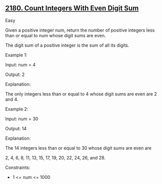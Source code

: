 ## [2180. Count Integers With Even Digit Sum](https://leetcode.com/problems/count-integers-with-even-digit-sum/)

Easy

Given a positive integer num, return the number of positive integers less than or equal to num whose digit sums are even.

The digit sum of a positive integer is the sum of all its digits.
 

Example 1:

Input: num = 4

Output: 2

Explanation:

The only integers less than or equal to 4 whose digit sums are even are 2 and 4.    

Example 2:

Input: num = 30

Output: 14

Explanation:

The 14 integers less than or equal to 30 whose digit sums are even are

2, 4, 6, 8, 11, 13, 15, 17, 19, 20, 22, 24, 26, and 28.


Constraints:

- 1 <= num <= 1000